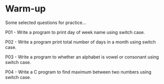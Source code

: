 # Warm-up
Some selected questions for practice...

P01 - Write a program to print day of week name using switch case.

P02 - Write a program print total number of days in a month using switch case.

P03 - Write a program to  whether an alphabet is vowel or consonant using switch case.

P04 - Write a C program to find maximum between two numbers using switch case.
